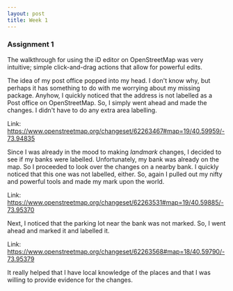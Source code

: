 ```yaml
---
layout: post
title: Week 1
---
```



### Assignment 1

The walkthrough for using the iD editor on OpenStreetMap was very intuitive; simple click-and-drag actions that allow for powerful edits.

The idea of my post office popped into my head. I don't know why, but perhaps it has something to do with me worrying about my
missing package. Anyhow, I quickly noticed that the address is not labelled as a Post office on OpenStreetMap. So, I simply went ahead and made the changes. I didn't have to do any extra area labelling. 

Link: https://www.openstreetmap.org/changeset/62263467#map=19/40.59959/-73.94835

Since I was already in the mood to making *landmark* changes, I decided to see if my banks were labelled. Unfortunately, my bank was already on the map. So I proceeded to look over the changes on a nearby bank. I quickly noticed that this one was not labelled, either. So, again I pulled out my nifty and powerful tools and made my mark upon the world.

Link: https://www.openstreetmap.org/changeset/62263531#map=19/40.59885/-73.95370

Next, I noticed that the parking lot near the bank was not marked. So, I went ahead and marked it and labelled it. 

Link: https://www.openstreetmap.org/changeset/62263568#map=18/40.59790/-73.95379

It really helped that I have local knowledge of the places and that I was willing to provide evidence for the changes. 

